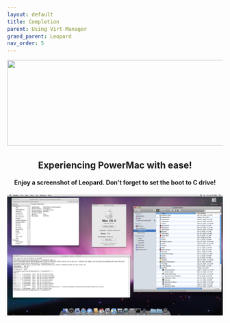 ```yaml
---
layout: default
title: Completion
parent: Using Virt-Manager
grand_parent: Leopard
nav_order: 5
---
```


<p align="center">
  <img width="650" height="200" src="../../../../assets/HeaderCongrats.png">
</p>

<h2 align="center">Experiencing PowerMac with ease!</h2>
<h4 align="center">Enjoy a screenshot of Leopard. Don't forget to set the boot to C drive!</h4>

<a href="https://raw.githubusercontent.com/royalgraphx/DarwinKVM/main/docs/showcase/PowerMacLeopard.png"><img src="../../../../showcase/PowerMacLeopard.png" alt=""></a>
